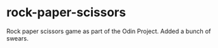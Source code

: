 # rock-paper-scissors
Rock paper scissors game as part of the Odin Project.
Added a bunch of swears.